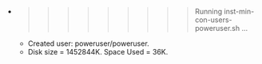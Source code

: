 * >>>>>>>>> Running inst-min-con-users-poweruser.sh ...
  * Created user: poweruser/poweruser.
  * Disk size = 1452844K. Space Used = 36K.
